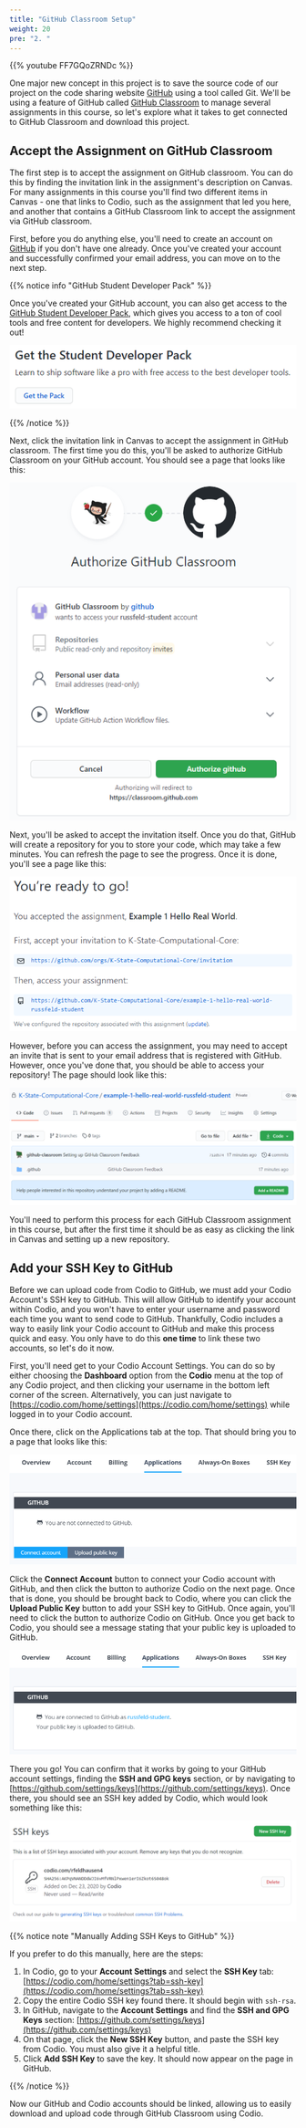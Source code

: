 ```yaml
---
title: "GitHub Classroom Setup"
weight: 20
pre: "2. "
---
```


{{% youtube FF7GQoZRNDc %}}

One major new concept in this project is to save the source code of our project on the code sharing website [GitHub](https://github.com/) using a tool called Git. We'll be using a feature of GitHub called [GitHub Classroom](https://classroom.github.com/) to manage several assignments in this course, so let's explore what it takes to get connected to GitHub Classroom and download this project.

## Accept the Assignment on GitHub Classroom

The first step is to accept the assignment on GitHub classroom. You can do this by finding the invitation link in the assignment's description on Canvas. For many assignments in this course you'll find two different items in Canvas - one that links to Codio, such as the assignment that led you here, and another that contains a GitHub Classroom link to accept the assignment via GitHub classroom.

First, before you do anything else, you'll need to create an account on [GitHub](https://github.com/) if you don't have one already. Once you've created your account and successfully confirmed your email address, you can move on to the next step.

{{% notice info "GitHub Student Developer Pack" %}}

Once you've created your GitHub account, you can also get access to the [GitHub Student Developer Pack](https://education.github.com/pack), which gives you access to a ton of cool tools and free content for developers. We highly recommend checking it out!

![GitHub Student Developer Pack](/images/e1/31pack.png)

{{% /notice %}}

Next, click the invitation link in Canvas to accept the assignment in GitHub classroom. The first time you do this, you'll be asked to authorize GitHub Classroom on your GitHub account. You should see a page that looks like this:

![GitHub Classroom Authorize](/images/e1/31auth.png)

Next, you'll be asked to accept the invitation itself. Once you do that, GitHub will create a repository for you to store your code, which may take a few minutes. You can refresh the page to see the progress. Once it is done, you'll see a page like this:

![GitHub Classroom Done](/images/e1/31done.png)

However, before you can access the assignment, you may need to accept an invite that is sent to your email address that is registered with GitHub. However, once you've done that, you should be able to access your repository! The page should look like this:

![GitHub Classroom Repo](/images/e1/31repo.png)

You'll need to perform this process for each GitHub Classroom assignment in this course, but after the first time it should be as easy as clicking the link in Canvas and setting up a new repository. 

## Add your SSH Key to GitHub

Before we can upload code from Codio to GitHub, we must add your Codio Account's SSH key to GitHub. This will allow GitHub to identify your account within Codio, and you won't have to enter your username and password each time you want to send code to GitHub. Thankfully, Codio includes a way to easily link your Codio account to GitHub and make this process quick and easy. You only have to do this **one time** to link these two accounts, so let's do it now. 

First, you'll need get to your Codio Account Settings. You can do so by either choosing the **Dashboard** option from the **Codio** menu at the top of any Codio project, and then clicking your username in the bottom left corner of the screen. Alternatively, you can just navigate to [https://codio.com/home/settings](https://codio.com/home/settings) while logged in to your Codio account.

Once there, click on the Applications tab at the top. That should bring you to a page that looks like this:

![Codio Applications](/images/e1/31apps.png)

Click the **Connect Account** button to connect your Codio account with GitHub, and then click the button to authorize Codio on the next page. Once that is done, you should be brought back to Codio, where you can click the **Upload Public Key** button to add your SSH key to GitHub. Once again, you'll need to click the button to authorize Codio on GitHub. Once you get back to Codio, you should see a message stating that your public key is uploaded to GitHub. 

![Codio Key Done](/images/e1/31keydone.png)

There you go! You can confirm that it works by going to your GitHub account settings, finding the **SSH and GPG keys** section, or by navigating to [https://github.com/settings/keys](https://github.com/settings/keys). Once there, you should see an SSH key added by Codio, which would look something like this:

![Codio Key on GitHub](/images/e1/31githubkey.png)

{{% notice note "Manually Adding SSH Keys to GitHub" %}}

If you prefer to do this manually, here are the steps:

1. In Codio, go to your **Account Settings** and select the **SSH Key** tab: [https://codio.com/home/settings?tab=ssh-key](https://codio.com/home/settings?tab=ssh-key)
2. Copy the entire Codio SSH key found there. It should begin with `ssh-rsa`.
3. In GitHub, navigate to the **Account Settings** and find the **SSH and GPG Keys** section: [https://github.com/settings/keys](https://github.com/settings/keys)
4. On that page, click the **New SSH Key** button, and paste the SSH key from Codio. You must also give it a helpful title.
5. Click **Add SSH Key** to save the key. It should now appear on the page in GitHub.

{{% /notice %}}

Now our GitHub and Codio accounts should be linked, allowing us to easily download and upload code through GitHub Classroom using Codio.
